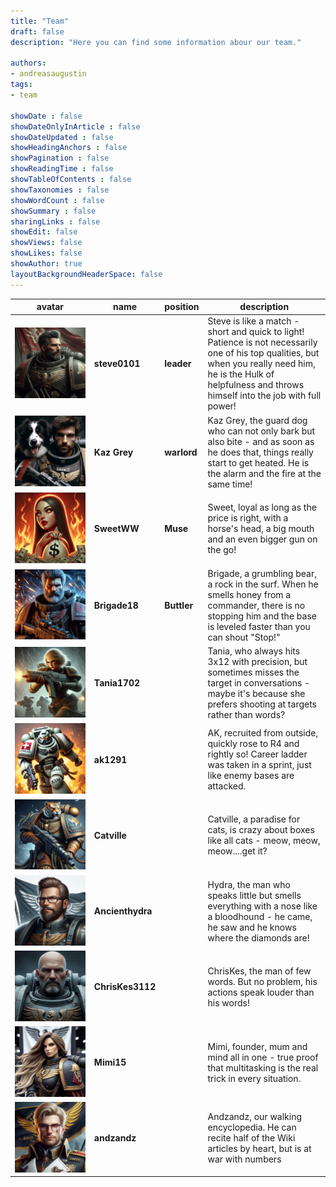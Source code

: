 ```yaml
---
title: "Team"
draft: false
description: "Here you can find some information abour our team."

authors:
- andreasaugustin
tags:
- team

showDate : false
showDateOnlyInArticle : false
showDateUpdated : false
showHeadingAnchors : false
showPagination : false
showReadingTime : false
showTableOfContents : false
showTaxonomies : false
showWordCount : false
showSummary : false
sharingLinks : false
showEdit: false
showViews: false
showLikes: false
showAuthor: true
layoutBackgroundHeaderSpace: false
---
```


| **avatar** | **name** | **position** | **description** |
| ---------- | -------- | ------------ | ---------------- |
| ![steve](img/steve.png) | **steve0101** | **leader** | Steve is like a match - short and quick to light! Patience is not necessarily one of his top qualities, but when you really need him, he is the Hulk of helpfulness and throws himself into the job with full power! |
| ![kaz](img/kaz.png) | **Kaz Grey**| **warlord** | Kaz Grey, the guard dog who can not only bark but also bite - and as soon as he does that, things really start to get heated. He is the alarm and the fire at the same time! |
| ![sweet](img/sweetWW.png) | **SweetWW** | **Muse** | Sweet, loyal as long as the price is right, with a horse's head, a big mouth and an even bigger gun on the go! |
| ![brigade](img/brigade18.png) | **Brigade18** | **Buttler** | Brigade, a grumbling bear, a rock in the surf. When he smells honey from a commander, there is no stopping him and the base is leveled faster than you can shout "Stop!" |
| ![tania](img/tania.png) | **Tania1702** | | Tania, who always hits 3x12 with precision, but sometimes misses the target in conversations - maybe it's because she prefers shooting at targets rather than words? |
| ![ak1291](img/ak1291.png) | **ak1291** | | AK, recruited from outside, quickly rose to R4 and rightly so! Career ladder was taken in a sprint, just like enemy bases are attacked. |
| ![cat](img/cat.png) | **Catville** | | Catville, a paradise for cats, is crazy about boxes like all cats - meow, meow, meow....get it? |
| ![hydra](img/hydra.jpg) | **Ancienthydra** | | Hydra, the man who speaks little but smells everything with a nose like a bloodhound - he came, he saw and he knows where the diamonds are! |
| ![chris](img/chris.jpg) | **ChrisKes3112** | | ChrisKes, the man of few words. But no problem, his actions speak louder than his words! |
| ![mimi](img/mimi.jpg) | **Mimi15** | | Mimi, founder, mum and mind all in one - true proof that multitasking is the real trick in every situation. |
| ![andz](img/andz.jpg) | **andzandz** | | Andzandz, our walking encyclopedia. He can recite half of the Wiki articles by heart, but is at war with numbers |
